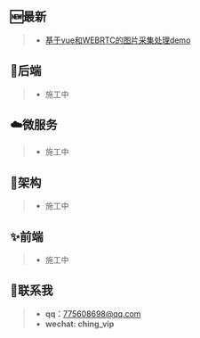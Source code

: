 ﻿---
home: true
heroImage: /logo.jpg
actionText: get start →
actionLink: /guide/
footer: MIT Licensed | Copyright © 2019-chenyanan
---

## :new:最新
> - [基于vue和WEBRTC的图片采集处理demo](https://github.com/ching7/imageCaptureDemo/blob/master/imageCapture.html)

## :key:后端 
> - 施工中

## :cloud:微服务 
> - 施工中

## :hammer:架构 
> - 施工中

## :sparkles:前端
> - 施工中

## :raised_hands:联系我
> - **qq：**<775608698@qq.com>
> - **wechat: ching_vip**